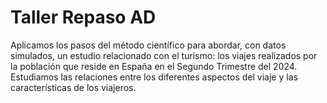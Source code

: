 # Taller Repaso AD

Aplicamos los pasos del método científico para abordar, con datos simulados, un estudio relacionado con el turismo: los viajes realizados por la población que reside en España en el Segundo Trimestre del 2024. Estudiamos las relaciones entre los diferentes aspectos del viaje y las características de los viajeros.
